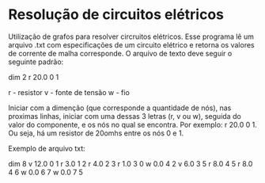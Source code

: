 # Resolução de circuitos elétricos

Utilização de grafos para resolver circruitos elétricos. Esse programa lê um arquivo .txt com especificações de um circuito elétrico e retorna os valores de corrente de malha corresponde. 
O arquivo de texto deve seguir o seguinte padrão:

dim 2
r 20.0 0 1

r - resistor
v - fonte de tensão
w - fio

Iniciar com a dimenção (que corresponde a quantidade de nós), nas proximas linhas, iniciar com uma dessas 3 letras (r, v ou w), seguida do valor do componente, e os nós no qual se encontra. Por exemplo: r 20.0 0 1. Ou seja, há um resistor de 20omhs entre os nós 0 e 1.

Exemplo de arquivo txt:

dim 8
v 12.0 0 1
r 3.0 1 2
r 4.0 2 3
r 1.0 3 0
w 0.0 4 2
v 6.0 3 5
r 8.0 4 5
r 8.0 4 6
w 0.0 6 7
w 0.0 7 5
